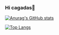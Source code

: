 ### Hi cagadas👋


[![Anurag's GitHub stats](https://github-readme-stats.vercel.app/api?username=AngeloJampier&title_color=fff&icon_color=EAD41C&show_icons=true&text_color=fff&bg_color=DEG,121212,434343)](https://github.com/AngeloJampier/github-readme-stats)

[![Top Langs](https://github-readme-stats.vercel.app/api/top-langs/?username=AngeloJampier&show_icons=true&custom_title=Most+Used+Technologies&title_color=fff&text_color=fff&layout=compact&bg_color=DEG,434343,121212)](https://github.com/AngeloJampier/github-readme-stats)

